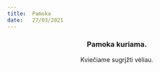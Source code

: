 ```yaml
---
title:  Pamoka
date:   27/03/2021
---
```


### <center>Pamoka kuriama.</center>
<center>Kviečiame sugrįžti vėliau.</center>